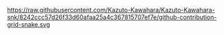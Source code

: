 <img>https://raw.githubusercontent.com/Kazuto-Kawahara/Kazuto-Kawahara-snk/8242ccc57d26f33d60afaa25a4c367815707ef7e/github-contribution-grid-snake.svg</img>
